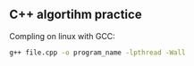 ## C++ algortihm practice

Compling on linux with GCC:

```sh
g++ file.cpp -o program_name -lpthread -Wall
``` 
